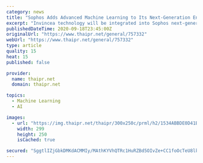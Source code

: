 ```yaml
---
category: news
title: "Sophos Adds Advanced Machine Learning to Its Next-Generation Endpoint Protection Portfolio with Acquisition of Invincea"
excerpt: "Invincea technology will be integrated into Sophos next-generation solutions available through the Sophos Central synchronized security management platform Sophos (LSE:SOPH), a global leader in network and endpoint security,"
publishedDateTime: 2020-09-18T23:45:00Z
originalUrl: "https://www.thaipr.net/general/757332"
webUrl: "https://www.thaipr.net/general/757332"
type: article
quality: 15
heat: 15
published: false

provider:
  name: thaipr.net
  domain: thaipr.net

topics:
  - Machine Learning
  - AI

images:
  - url: "https://img.thaipr.net/thaipr/300x250c/prml/h2/1534ABBDE0D41BBC36B1A126C7869C27-3.jpg"
    width: 299
    height: 250
    isCached: true

secured: "SggtlIZjGbkDMKdACMMIy/MAthKYVhQTRc1HuRZBd5OIvZe+CC1foOcTeU8lkH/VtesvwHnx/SXvkaeoD6RDc30tLH30Nzt4hwtJz5rhISQl9N5MktgSqs4Hh6ZXOjE4jr8HFIPLB5/JW3+OCdYQfMDDixO8YEWbjzWm87XfPEhWKuVti7JCOKaJeNcNm5Cci4BSt7UrP8QTw01X7MRUffmTDjtxnRheF6OME/dKyLz2zWgrBNoktGwedlixNqkxS+humaAc3tr4LOlGwtBa/hAvR8nru/qrAi/4rUmRAsUn4PhyUpagPj33glA+Bt+I4feV8l87ouQzQyIJZ2N5At67ohqHWDFmbTMnSmyxcl4=;zknvW3J51aiRYEujzng6mw=="
---
```


